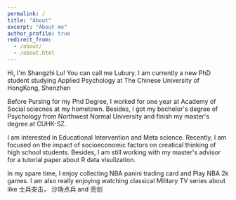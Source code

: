 ```yaml
---
permalink: /
title: "About"
excerpt: "About me"
author_profile: true
redirect_from: 
  - /about/
  - /about.html
---
```

Hi, I'm Shangzhi Lu! You can call me Lubury. I am currently a new PhD student studying Applied Psychology at The Chinese University of HongKong, Shenzhen

Before Pursing for my Phd Degree, I worked for one year at Academy of Social sciecnes at my hometown. Besides, I got my bechelor's degree of Psychology from Northwest Normal University
and finish my master's degree at CUHK-SZ.

I am interested in Educational Intervention and Meta science. Recently, I am focused on the impact of socioeconomic factors on creatical thinking of high school students.
Besides, I am still working with my master's advisor for a tutorial paper about R data visulization.

In my spare time, I enjoy collecting NBA panini trading card and Play NBA 2k games. I am also really enjoying watching classical Military TV series about like 士兵突击， 沙场点兵 
and 亮剑
